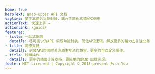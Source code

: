 ```yaml
---
home: true
heroText: amap-upper API 文档
tagline: 基于高德的功能封装，致力于简化高德API调用
actionText: 快速上手 →
actionLink: /guide/
features:
- title: 一站式配置
  details: 尽可能少的API 实现功能封装，简化API逻辑，解放更多的精力去关注业务
- title: 高德支持
  details: 封装API的同时关注原生写法的兼容，更多的可自定义操作。
- title: 线面操作
  details: 更多的线面计算支持，更简单的的3D 加载实现。
footer: MIT Licensed | Copyright © 2018-present Evan You
---
```

